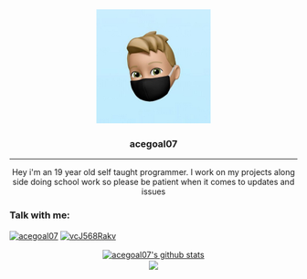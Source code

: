 <div align="center"> 
    <img src='https://raw.githubusercontent.com/acegoal07/acegoal07.github.io/master/Resources/Pictures/acegoal07.webP' alt="acegoal07" width=200px height=200px/>
</div>
<h3 align="center">acegoal07</h3>

---

<p align="center">Hey i'm an 19 year old self taught programmer. I work on my projects along side doing school work so please be patient when it comes to updates and issues</p>

### Talk with me:
<p align="left">
<a href="https://twitter.com/acegoal07" target="blank"><img align="center" src="https://raw.githubusercontent.com/rahuldkjain/github-profile-readme-generator/master/src/images/icons/Social/twitter.svg" alt="acegoal07" height="30" width="40" /></a>
<a href="https://discord.gg/vcJ568Rakv" target="blank"><img align="center" src="https://raw.githubusercontent.com/rahuldkjain/github-profile-readme-generator/master/src/images/icons/Social/discord.svg" alt="vcJ568Rakv" height="30" width="40" /></a>
</p>

<p align= "center">
<a href="https://github.com/anuraghazra/github-readme-stats"><img align="center" src="https://github-readme-stats.vercel.app/api?username=acegoal07&show_icons=true&include_all_commits=false&theme=buefy&hide_border=true" alt="acegoal07's github stats" /></a><br>
<a href="https://github.com/anuraghazra/github-readme-stats"><img align="center" src="https://github-readme-stats.vercel.app/api/top-langs/?username=acegoal07&layout=compact&theme=buefy&hide_border=true"/></a>
</p>
